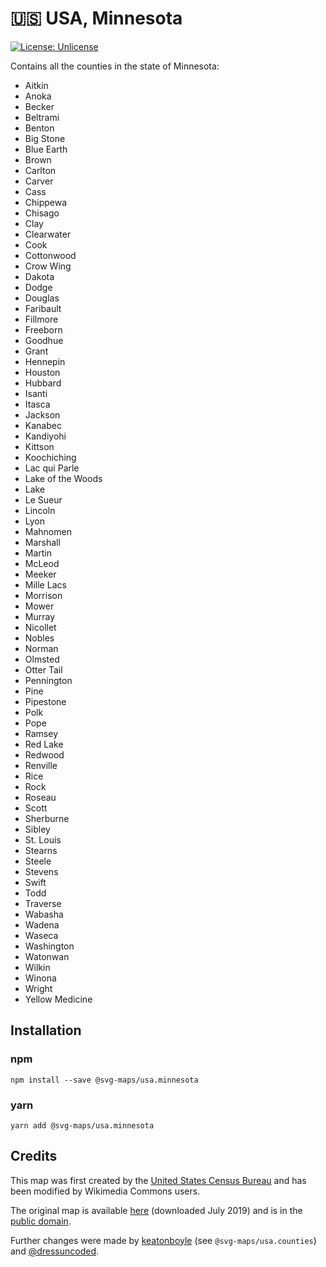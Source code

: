 # 🇺🇸 USA, Minnesota

[![License: Unlicense](https://img.shields.io/badge/license-Unlicense-blue.svg)](http://unlicense.org/)

Contains all the counties in the state of Minnesota:
* Aitkin
* Anoka
* Becker
* Beltrami
* Benton
* Big Stone
* Blue Earth
* Brown
* Carlton
* Carver
* Cass
* Chippewa
* Chisago
* Clay
* Clearwater
* Cook
* Cottonwood
* Crow Wing
* Dakota
* Dodge
* Douglas
* Faribault
* Fillmore
* Freeborn
* Goodhue
* Grant
* Hennepin
* Houston
* Hubbard
* Isanti
* Itasca
* Jackson
* Kanabec
* Kandiyohi
* Kittson
* Koochiching
* Lac qui Parle
* Lake of the Woods
* Lake
* Le Sueur
* Lincoln
* Lyon
* Mahnomen
* Marshall
* Martin
* McLeod
* Meeker
* Mille Lacs
* Morrison
* Mower
* Murray
* Nicollet
* Nobles
* Norman
* Olmsted
* Otter Tail
* Pennington
* Pine
* Pipestone
* Polk
* Pope
* Ramsey
* Red Lake
* Redwood
* Renville
* Rice
* Rock
* Roseau
* Scott
* Sherburne
* Sibley
* St. Louis
* Stearns
* Steele
* Stevens
* Swift
* Todd
* Traverse
* Wabasha
* Wadena
* Waseca
* Washington
* Watonwan
* Wilkin
* Winona
* Wright
* Yellow Medicine

## Installation

### npm

`npm install --save @svg-maps/usa.minnesota`

### yarn

`yarn add @svg-maps/usa.minnesota`

## Credits
This map was first created by the [United States Census Bureau](https://www.census.gov/) and has been modified by Wikimedia Commons users.

The original map is available [here](https://commons.wikimedia.org/wiki/File:Usa_counties_large.svg) (downloaded July 2019) and is in the [public domain](https://en.wikipedia.org/wiki/Public_domain).

Further changes were made by [keatonboyle](https://github.com/keatonboyle) (see `@svg-maps/usa.counties`) and [@dressuncoded](https://github.com/dressuncoded).
